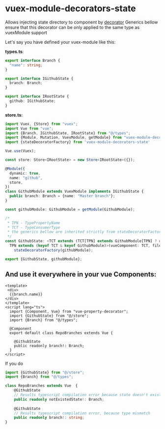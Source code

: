 # vuex-module-decorators-state

Allows injecting state directory to component by [decorator](https://github.com/championswimmer/vuex-module-decorators/issues/191)
Generics bellow ensure that this decorator can be only applied to the same type as vuexModule support
 
Let's say you have defined your vuex-module like this:


**types.ts**:
```typescript
export interface Branch {
  "name": string;
}

export interface IGithubState {
  branch: Branch;
}

export interface IRootState {
  github: IGithubState;
}
```

**store.ts**:
```typescript
import Vuex, {Store} from "vuex";
import Vue from "vue";
import {Branch, IGithubState, IRootState} from "@/types";
import {Module, Mutation, VuexModule, getModule} from "vuex-module-decorators";
import {stateDecoratorFactory} from 'vuex-module-decorators-state'

Vue.use(Vuex);

const store: Store<IRootState> = new Store<IRootState>({});

@Module({
  dynamic: true,
  name: "github",
  store,
})
class GithubModule extends VuexModule implements IGithubState {
  public branch: Branch = {name: "Master branch"};
}

const githubModule: GithubModule = getModule(GithubModule);

/*
 * TPN - TypePropertyName
 * TCT - TypeConsumerType
 * the generics bellow are inherited strictly from stateDecoratorFactory, see its docs
 */
const GithubState: <TCT extends (TCT[TPN] extends GithubModule[TPN] ? unknown : never),
  TPN extends (keyof TCT & keyof GithubModule)>(vueComponent: TCT, fileName: TPN) => void =
    stateDecoratorFactory(githubModule);

export {GithubState, githubModule};
```

## And use it everywhere in your vue Components:
```vue
<template>
 <div>
  {{branch.name}}
</div>
</template>
<script lang="ts">
  import {Component, Vue} from "vue-property-decorator";
  import {GithubState} from "@/store";
  import {Branch} from "@/types";
  
  @Component
  export default class RepoBranches extends Vue {
  
    @GithubState
    public readonly branch!: Branch;
  }
</script>
```

If you do

```typescript
import {GithubState} from "@/store";
import {Branch} from "@/types";

class RepoBranches extends Vue  {
    @GithubState
    // Results typescript compilation error because state doesn't exist
    public readonly notExistedState!: Branch;
  
    @GithubState
    // Results typescript compilation error, because type mismatch
    public readonly branch!: string;
}
```
